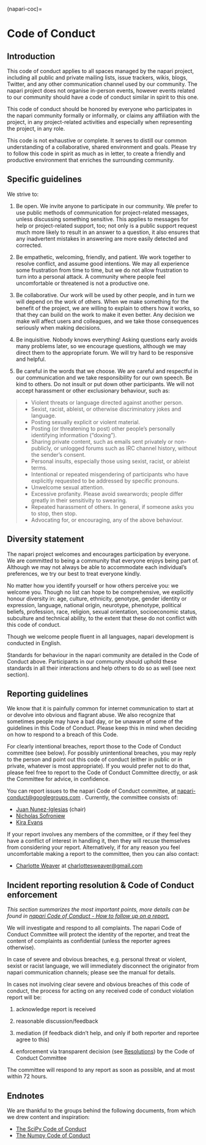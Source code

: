 (napari-coc)=
# Code of Conduct

## Introduction

This code of conduct applies to all spaces managed by the napari project, including all public and private mailing lists, issue trackers, wikis, blogs, Twitter, and any other communication channel used by our community. The napari project does not organise in-person events, however events related to our community should have a code of conduct similar in spirit to this one.

This code of conduct should be honored by everyone who participates in the napari community formally or informally, or claims any affiliation with the project, in any project-related activities and especially when representing the project, in any role.

This code is not exhaustive or complete. It serves to distill our common understanding of a collaborative, shared environment and goals. Please try to follow this code in spirit as much as in letter, to create a friendly and productive environment that enriches the surrounding community.

## Specific guidelines

We strive to:

1. Be open. We invite anyone to participate in our community. We prefer to use public methods of communication for project-related messages, unless discussing something sensitive. This applies to messages for help or project-related support, too; not only is a public support request much more likely to result in an answer to a question, it also ensures that any inadvertent mistakes in answering are more easily detected and corrected.

2. Be empathetic, welcoming, friendly, and patient. We work together to resolve conflict, and assume good intentions. We may all experience some frustration from time to time, but we do not allow frustration to turn into a personal attack. A community where people feel uncomfortable or threatened is not a productive one.

3. Be collaborative. Our work will be used by other people, and in turn we will depend on the work of others. When we make something for the benefit of the project, we are willing to explain to others how it works, so that they can build on the work to make it even better. Any decision we make will affect users and colleagues, and we take those consequences seriously when making decisions.

4. Be inquisitive. Nobody knows everything! Asking questions early avoids many problems later, so we encourage questions, although we may direct them to the appropriate forum. We will try hard to be responsive and helpful.

5. Be careful in the words that we choose. We are careful and respectful in our communication and we take responsibility for our own speech. Be kind to others. Do not insult or put down other participants. We will not accept harassment or other exclusionary behaviour, such as:

> * Violent threats or language directed against another person.
> * Sexist, racist, ableist, or otherwise discriminatory jokes and language.
> * Posting sexually explicit or violent material.
> * Posting (or threatening to post) other people’s personally identifying information (“doxing”).
> * Sharing private content, such as emails sent privately or non-publicly, or unlogged forums such as IRC channel history, without the sender’s consent.
> * Personal insults, especially those using sexist, racist, or ableist terms.
> * Intentional or repeated misgendering of participants who have explicitly requested to be addressed by specific pronouns.
> * Unwelcome sexual attention.
> * Excessive profanity. Please avoid swearwords; people differ greatly in their sensitivity to swearing.
> * Repeated harassment of others. In general, if someone asks you to stop, then stop.
> * Advocating for, or encouraging, any of the above behaviour.

## Diversity statement

The napari project welcomes and encourages participation by everyone. We are committed to being a community that everyone enjoys being part of. Although we may not always be able to accommodate each individual’s preferences, we try our best to treat everyone kindly.

No matter how you identify yourself or how others perceive you: we welcome you. Though no list can hope to be comprehensive, we explicitly honour diversity in: age, culture, ethnicity, genotype, gender identity or expression, language, national origin, neurotype, phenotype, political beliefs, profession, race, religion, sexual orientation, socioeconomic status, subculture and technical ability, to the extent that these do not conflict with this code of conduct.

Though we welcome people fluent in all languages, napari development is conducted in English.

Standards for behaviour in the napari community are detailed in the Code of Conduct above. Participants in our community should uphold these standards in all their interactions and help others to do so as well (see next section).

## Reporting guidelines

We know that it is painfully common for internet communication to start at or devolve into obvious and flagrant abuse. We also recognize that sometimes people may have a bad day, or be unaware of some of the guidelines in this Code of Conduct. Please keep this in mind when deciding on how to respond to a breach of this Code.

For clearly intentional breaches, report those to the Code of Conduct committee (see below). For possibly unintentional breaches, you may reply to the person and point out this code of conduct (either in public or in private, whatever is most appropriate). If you would prefer not to do that, please feel free to report to the Code of Conduct Committee directly, or ask the Committee for advice, in confidence.

You can report issues to the napari Code of Conduct committee, at napari-conduct@googlegroups.com . Currently, the committee consists of:

* [Juan Nunez-Iglesias](https://github.com/jni) (chair)
* [Nicholas Sofroniew](https://github.com/sofroniewn)
* [Kira Evans](https://github.com/kne42)

If your report involves any members of the committee, or if they feel they have a conflict of interest in handling it, then they will recuse themselves from considering your report. Alternatively, if for any reason you feel uncomfortable making a report to the committee, then you can also contact:

* [Charlotte Weaver](https://github.com/csweaver) at charlottesweaver@gmail.com

## Incident reporting resolution & Code of Conduct enforcement

*This section summarizes the most important points, more details can be found in [napari Code of Conduct - How to follow up on a report.](coc-reporting)*

We will investigate and respond to all complaints. The napari Code of Conduct Committee will protect the identity of the reporter, and treat the content of complaints as confidential (unless the reporter agrees otherwise).

In case of severe and obvious breaches, e.g. personal threat or violent, sexist or racist language, we will immediately disconnect the originator from napari communication channels; please see the manual for details.

In cases not involving clear severe and obvious breaches of this code of conduct, the process for acting on any received code of conduct violation report will be:

1. acknowledge report is received

2. reasonable discussion/feedback

3. mediation (if feedback didn’t help, and only if both reporter and reportee agree to this)

4. enforcement via transparent decision (see [Resolutions](code_of_conduct_reporting.md#resolutions)) by the Code of Conduct Committee

The committee will respond to any report as soon as possible, and at most within 72 hours.

## Endnotes

We are thankful to the groups behind the following documents, from which we drew content and inspiration:

* [The SciPy Code of Conduct](https://scipy.github.io/devdocs/dev/conduct/code_of_conduct.html)
* [The Numpy Code of Conduct](https://numpy.org/code-of-conduct/)

